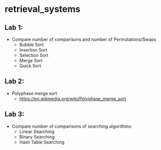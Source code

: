 # retrieval_systems

## Lab 1:
- Compare number of comparisons and number of Permutations/Swaps
	- Bubble Sort
	- Insertion Sort
	- Selection Sort
	- Merge Sort
	- Quick Sort
	
## Lab 2:
- Polyphase merge sort
	- https://en.wikipedia.org/wiki/Polyphase_merge_sort
	
## Lab 3:
- Compare number of comparisons of searching algorithms:
	- Linear Searching
	- Binary Searching
	- Hash Table Searching
	

